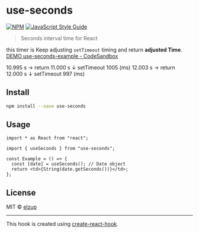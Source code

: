 # use-seconds

[![NPM](https://img.shields.io/npm/v/use-seconds.svg)](https://www.npmjs.com/package/use-seconds) [![JavaScript Style Guide](https://img.shields.io/badge/code_style-standard-brightgreen.svg)](https://standardjs.com)

> Seconds interval time for React

this timer is Keep adjusting `setTimeout` timing and return **adjusted Time**.
[DEMO use\-seconds\-example \- CodeSandbox](https://codesandbox.io/s/use-seconds-example-w875w)

10.995 s → return 11.000 s
↓ setTimeout 1005 (ms)
12.003 s → return 12.000 s
↓ setTimeout 997 (ms)

## Install

```bash
npm install --save use-seconds
```

## Usage

```tsx
import * as React from "react";

import { useSeconds } from "use-seconds";

const Example = () => {
  const [date] = useSeconds(); // Date object
  return <td>{String(date.getSeconds())}</td>;
};
```

## License

MIT © [elzup](https://github.com/elzup)

---

This hook is created using [create-react-hook](https://github.com/hermanya/create-react-hook).
